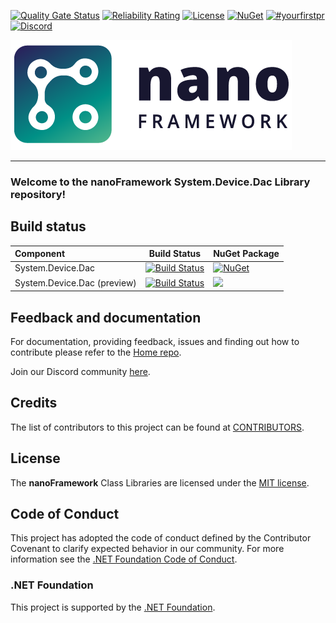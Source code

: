 [![Quality Gate Status](https://sonarcloud.io/api/project_badges/measure?project=nanoframework_lib-System.Device.Dac&metric=alert_status)](https://sonarcloud.io/dashboard?id=nanoframework_lib-System.Device.Dac) [![Reliability Rating](https://sonarcloud.io/api/project_badges/measure?project=nanoframework_lib-System.Device.Dac&metric=reliability_rating)](https://sonarcloud.io/dashboard?id=nanoframework_lib-System.Device.Dac) [![License](https://img.shields.io/badge/License-MIT-blue.svg)](LICENSE) [![NuGet](https://img.shields.io/nuget/dt/nanoFramework.System.Device.Dac.svg?label=NuGet&style=flat&logo=nuget)](https://www.nuget.org/packages/nanoFramework.System.Device.Dac/) [![#yourfirstpr](https://img.shields.io/badge/first--timers--only-friendly-blue.svg)](https://github.com/nanoframework/Home/blob/master/CONTRIBUTING.md) [![Discord](https://img.shields.io/discord/478725473862549535.svg?logo=discord&logoColor=white&label=Discord&color=7289DA)](https://discord.gg/gCyBu8T)

![nanoFramework logo](https://github.com/nanoframework/Home/blob/master/resources/logo/nanoFramework-repo-logo.png)

-----

### Welcome to the **nanoFramework** System.Device.Dac Library repository!

## Build status

| Component | Build Status | NuGet Package |
|:-|---|---|
| System.Device.Dac | [![Build Status](https://dev.azure.com/nanoframework/System.Device.Dac/_apis/build/status/nanoframework.lib-System.Device.Dac?branchName=develop)](https://dev.azure.com/nanoframework/System.Device.Dac/_build/latest?definitionId=44&branchName=master) | [![NuGet](https://img.shields.io/nuget/v/nanoFramework.System.Device.Dac.svg?label=NuGet&style=flat&logo=nuget)](https://www.nuget.org/packages/nanoFramework.System.Device.Dac/) |
| System.Device.Dac (preview) | [![Build Status](https://dev.azure.com/nanoframework/System.Device.Dac/_apis/build/status/nanoframework.lib-System.Device.Dac?branchName=develop)](https://dev.azure.com/nanoframework/System.Device.Dac/_build/latest?definitionId=44&branchName=develop) | [![](https://badgen.net/badge/NuGet/preview/D7B023?icon=https://simpleicons.now.sh/azuredevops/fff)](https://dev.azure.com/nanoframework/feed/_packaging?_a=package&feed=sandbox&package=nanoFramework.System.Device.Dac&protocolType=NuGet&view=overview) |

## Feedback and documentation

For documentation, providing feedback, issues and finding out how to contribute please refer to the [Home repo](https://github.com/nanoframework/Home).

Join our Discord community [here](https://discord.gg/gCyBu8T).

## Credits

The list of contributors to this project can be found at [CONTRIBUTORS](https://github.com/nanoframework/Home/blob/master/CONTRIBUTORS.md).

## License

The **nanoFramework** Class Libraries are licensed under the [MIT license](LICENSE.md).

## Code of Conduct

This project has adopted the code of conduct defined by the Contributor Covenant to clarify expected behavior in our community.
For more information see the [.NET Foundation Code of Conduct](https://dotnetfoundation.org/code-of-conduct).

### .NET Foundation

This project is supported by the [.NET Foundation](https://dotnetfoundation.org).
